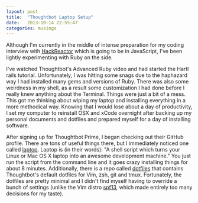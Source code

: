```yaml
---
layout: post
title:  "Thoughtbot Laptop Setup"
date:   2013-10-14 22:55:47
categories: musings
---
```


Although I'm currently in the middle of intense preparation for my coding interview with [HackReactor](http://hackreactor.com) which is going to be in JavaScript, I've been lightly experimenting with Ruby on the side.

I've watched Thoughtbot's Advanced Ruby video and had started the Hartl rails tutorial. Unfortunately, I was hitting some snags due to the haphazard way I had installed many gems and versions of Ruby. There was also some weirdness in my shell, as a result some customization I had done before I really knew anything about the Terminal. Things were just a bit of a mess. This got me thinking about wiping my laptop and installing everything in a more methodical way. Knowing that I would lose about a day of productivity, I set my computer to reinstall OSX and xCode overnight after backing up my personal documents and dotfiles and prepared myself for a day of installing software.

After signing up for Thoughtbot Prime, I began checking out their GitHub profile. There are tons of useful things there, but I immediately noticed one called [laptop](https://github.com/thoughtbot/laptop). Laptop is (in their words): "A shell script which turns your Linux or Mac OS X laptop into an awesome development machine." You just run the script from the command line and it goes crazy installing things for about 8 minutes. Additionally, there is a repo called [dotfiles](https://github.com/thoughtbot/dotfiles) that contains Thoughtbot's default dotfiles for Vim, zsh, git and tmux. Fortunately, the dotfiles are pretty minimal and I didn't find myself having to override a bunch of settings (unlike the Vim distro [spf13](https://github.com/spf13/spf13-vim), which made entirely too many decisions for my taste).
